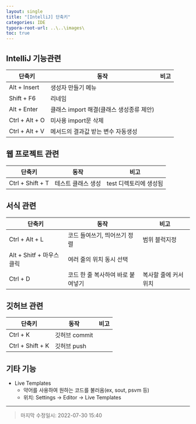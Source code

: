 ```yaml
---
layout: single
title: "[IntelliJ] 단축키"
categories: IDE
typora-root-url: ..\..\images\
toc: true
---
```


## IntelliJ 기능관련

| 단축키         | 동작                                     | 비고 |
| -------------- | ---------------------------------------- | ---- |
| Alt + Insert   | 생성자 만들기 메뉴                       |      |
| Shift + F6     | 리네임                                   |      |
| Alt + Enter    | 클래스 import 해결(클래스 생성종류 제안) |      |
| Ctrl + Alt + O | 미사용 import문 삭제                     |      |
| Ctrl + Alt + V | 메서드의 결과값 받는 변수 자동생성       |      |



## 웹 프로젝트 관련

| 단축키           | 동작               | 비고                   |
| ---------------- | ------------------ | ---------------------- |
| Ctrl + Shift + T | 테스트 클래스 생성 | test 디렉토리에 생성됨 |



## 서식 관련

| 단축키                    | 동작                              | 비고                  |
| ------------------------- | --------------------------------- | --------------------- |
| Ctrl + Alt + L            | 코드 들여쓰기, 띄어쓰기 정렬      | 범위 블럭지정         |
| Alt + Shitf + 마우스 클릭 | 여러 줄의 위치 동시 선택          |                       |
| Ctrl + D                  | 코드 한 줄 복사하여 바로 붙여넣기 | 복사할 줄에 커서 위치 |



## 깃허브 관련

| 단축키           | 동작          | 비고 |
| ---------------- | ------------- | ---- |
| Ctrl + K         | 깃허브 commit |      |
| Ctrl + Shift + K | 깃허브 push   |      |



## 기타 기능

- Live Templates
  - 약어를 사용하여 원하는 코드를 불러옴(ex, sout, psvm 등)
  - 위치: Settings -> Editor -> Live Templates

------

> 마지막 수정일시: 2022-07-30 15:40